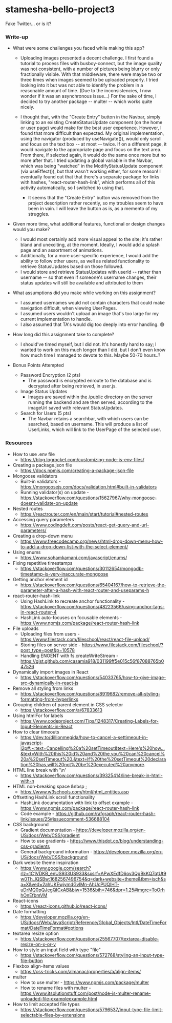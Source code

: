 # stamesha-bello-project3
Fake Twitter... or is it?

### Write-up
- What were some challenges you faced while making this app?
    - Uploading images presented a decent challenge. I first found a tutorial
      to process files with busboy-connect, but the image quality was not consistent,
      with a number of pictures being blurry or only fractionally visible. With
      that middleware, there were maybe two or three times when images seemed to be
      uploaded properly. I tried looking into it but was not able to identify the
      problem in a reasonable amount of time. (Due to the inconsistencies, I now
      wonder if it was an asynchronous issue...) For the sake of time, I decided
      to try another package -- multer -- which works quite nicely.

    - I thought that, with the "Create Entry" button in the Navbar, simply linking to
      an existing CreateStatusUpdate component (on the home or user page) would make for
      the best user experience. However, I found that more difficult than expected.
      My original implementation, using the navigator (produced by useNavigate()),
      would only scroll and focus on the text box -- at most -- twice. If on a different
      page, it would navigate to the appropriate page and focus on the text area.
      From there, if selected again, it would do the same once more but no more after
      that. I tried updating a global variable in the Navbar, which was being "watched"
      in the ModifyStatusUpdate component (via useEffect()), but that wasn't working
      either, for some reason! I eventually found out that that there's a separate package
      for links with hashes, "react-router-hash-link", which performs all of this
      activity automatically, so I switched to using that.
        - It seems that the "Create Entry" button was removed from the project description
          rather recently, so my troubles seem to have been in vain. I will leave the
          button as is, as a memento of my struggles.

- Given more time, what additional features, functional or design changes would you make?
    - I would most certainly add more visual appeal to the site; it's rather bland and
      unexciting, at the moment. Ideally, I would add a splash page and an assortment of
      animations.
    - Additionally, for a more user-specific experience, I would add the ability to
      follow other users, as well as related functionality to retrieve StatusUpdates
      based on those followed.
    - I would store and retrieve StatusUpdates with userId -- rather than username --
      so that even if someone's username changes, their status updates will still
      be available and attributed to them

- What assumptions did you make while working on this assignment?
    - I assumed usernames would not contain characters that could make navigation
      difficult, when viewing UserPages.
    - I assumed users wouldn't upload an image that's too large for my current
      implementation to handle.
    - I also assumed that TA's would dig too deeply into error handling. 😅

- How long did this assignment take to complete?
    - I should've timed myself, but I did not. It's honestly hard to say; I wanted
      to work on this much longer than I did, but I don't even know how much time
      I managed to devote to this. Maybe 50-70 hours..?

- Bonus Points Attempted
    - Password Encryption (2 pts)
        - The password is encrypted enroute to the database and is decrypted
          after being retrieved, in user.js.
    - Image Status Updates
        - Images are saved within the /public directory on the server running the
          backend and are then served, according to the imageUrl saved with
          relevant StatusUpdates.
    - Search for Users (5 pts)
        - The Navbar retains a searchbar, with which users can be searched,
          based on username. This will produce a list of UserLinks, which will
          link to the UserPage of the selected user.


### Resources
- How to use .env file
    - https://blog.logrocket.com/customizing-node-js-env-files/
- Creating a package.json file
    - https://docs.npmjs.com/creating-a-package-json-file
- Mongoose validators
    - Built-in validators - https://mongoosejs.com/docs/validation.html#built-in-validators
    - Running validator(s) on update - https://stackoverflow.com/questions/15627967/why-mongoose-doesnt-validate-on-update
- Nested routes
    - https://reactrouter.com/en/main/start/tutorial#nested-routes
- Accessing query parameters
    - https://www.codingdeft.com/posts/react-get-query-and-url-parameters/
- Creating a drop-down menu
    - https://www.freecodecamp.org/news/html-drop-down-menu-how-to-add-a-drop-down-list-with-the-select-element/
- Using enums
    - https://www.sohamkamani.com/javascript/enums/
- Fixing repetitive timestamps
    - https://stackoverflow.com/questions/30112654/mongodb-timestamp-is-very-inaccurate-mongoose
- Getting anchor element id
    - https://stackoverflow.com/questions/65404167/how-to-retrieve-the-parameter-after-a-hash-with-react-router-and-useparams-h
- react-router-hash-link
    - Using HashLink to recreate anchor functionality - https://stackoverflow.com/questions/48223566/using-anchor-tags-in-react-router-4
    - HashLink auto-focuses on focusable elements - https://www.npmjs.com/package/react-router-hash-link
- File uploads
    - Uploading files from users - https://www.filestack.com/fileschool/react/react-file-upload/
    - Storing files on server side - https://www.filestack.com/fileschool/?post_type=post&p=10578
    - Handling ENOENT with fs.createWriteStream - https://gist.github.com/casamia918/031199ff5e015c56f87088765b047526
- Dynamically import images in React
    - https://stackoverflow.com/questions/54033765/how-to-give-image-src-dynamically-in-react-js
- Remove all styling from links
    - https://stackoverflow.com/questions/8919682/remove-all-styling-formatting-from-hyperlinks
- Grouping children of parent element in CSS selector
    - https://stackoverflow.com/a/67833613
- Using htmlFor for labels
    - https://www.codeproject.com/Tips/1248317/Creating-Labels-for-Input-Elements-in-React
- How to clear timeouts
    - https://dev.to/dillionmegida/how-to-cancel-a-settimeout-in-javascript-l2p#:~:text=Cancelling%20a%20setTimeout&text=Here's%20how...&text=With%20this%20id%20and%20the,you%20can%20cancel%20a%20setTimeout%20.&text=If%20the%20setTimeout%20declaration%20has,will%20not%20be%20executed%20anymore.
- HTML line break with '\n'
    - https://stackoverflow.com/questions/39325414/line-break-in-html-with-n
- HTML non-breaking space &nbsp ;
    - https://www.w3schools.com/html/html_entities.asp
- Offsetting HashLink scroll functionality
    - HashLink documentation with link to offset example - https://www.npmjs.com/package/react-router-hash-link
    - Code example - https://github.com/rafgraph/react-router-hash-link/issues/25#issuecomment-536688104
- CSS background
    - Gradient documentation - https://developer.mozilla.org/en-US/docs/Web/CSS/gradient
    - How to use gradients - https://www.thisdot.co/blog/understanding-css-gradients
    - General background information - https://developer.mozilla.org/en-US/docs/Web/CSS/background
- Dark website theme inspiration
    - https://www.google.com/search?rlz=1C1VDKB_enUS933US933&sxsrf=APwXEdfD6ov3QgBkKQ7qtUt9w0Th_lQSBw:1682567496754&q=dark+website+theme&tbm=isch&sa=X&ved=2ahUKEwjymdGvlMn-AhUcPUQIHT-uDrMQ0pQJegQICxAB&biw=1536&bih=746&dpr=1.25#imgrc=ToOrhhOnEfbmVM
- React-icons
    - https://react-icons.github.io/react-icons/
- Date formatting
    - https://developer.mozilla.org/en-US/docs/Web/JavaScript/Reference/Global_Objects/Intl/DateTimeFormat/DateTimeFormat#options
- textarea resize option
    - https://stackoverflow.com/questions/25567707/textarea-disable-resize-on-x-or-y
- How to style an input field with type "file"
    - https://stackoverflow.com/questions/572768/styling-an-input-type-file-button
- Flexbox align-items values
    - https://css-tricks.com/almanac/properties/a/align-items/
- multer
    - How to use multer - https://www.npmjs.com/package/multer
    - How to rename files with multer - https://www.itsolutionstuff.com/post/node-js-multer-rename-uploaded-file-exampleexample.html
- How to limit accepted file types
    - https://stackoverflow.com/questions/5796537/input-type-file-limit-selectable-files-by-extensions
